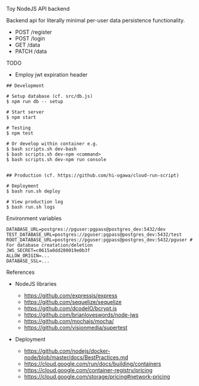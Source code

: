 Toy NodeJS API backend

Backend api for literally minimal per-user data persistence functionality.

- POST /register
- POST /login
- GET /data
- PATCH /data

TODO

- Employ jwt expiration header

```
## Development

# Setup database (cf. src/db.js)
$ npm run db -- setup

# Start server
$ npm start

# Testing
$ npm test

# Or develop within container e.g.
$ bash scripts.sh dev-bash
$ bash scripts.sh dev-npm <command>
$ bash scripts.sh dev-npm run console


## Production (cf. https://github.com/hi-ogawa/cloud-run-script)

# Deployment
$ bash run.sh deploy

# View production log
$ bash run.sh logs
```


Environment variables

```
DATABASE_URL=postgres://pguser:pgpass@postgres_dev:5432/dev
TEST_DATABASE_URL=postgres://pguser:pgpass@postgres_dev:5432/test
ROOT_DATABASE_URL=postgres://pguser:pgpass@postgres_dev:5432/pguser # For database creatation/deletion
JWS_SECRET=c0615a0dd280019e0b3f
ALLOW_ORIGIN=...
DATABASE_SSL=...
```


References

- NodeJS libraries
  - https://github.com/expressjs/express
  - https://github.com/sequelize/sequelize
  - https://github.com/dcodeIO/bcrypt.js
  - https://github.com/brianloveswords/node-jws
  - https://github.com/mochajs/mocha/
  - https://github.com/visionmedia/supertest

- Deployment
  - https://github.com/nodejs/docker-node/blob/master/docs/BestPractices.md
  - https://cloud.google.com/run/docs/building/containers
  - https://cloud.google.com/container-registry/pricing
  - https://cloud.google.com/storage/pricing#network-pricing
